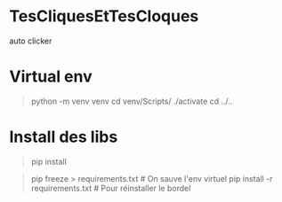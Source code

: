 # TesCliquesEtTesCloques
auto clicker

# Virtual env

> python -m venv venv
> cd venv/Scripts/
> ./activate
> cd ../..


# Install des libs

> pip install <lib>

> pip freeze > requirements.txt         # On sauve l'env virtuel
> pip install -r requirements.txt       # Pour réinstaller le bordel
